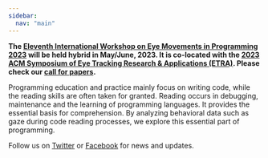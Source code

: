 ```yaml
---
sidebar:
  nav: "main"
---
```



**The [Eleventh International Workshop on Eye Movements in Programming 2023](/workshop/emip-2023/) will be held hybrid in May/June, 2023. It is co-located with the [2023 ACM Symposium of Eye Tracking Research & Applications (ETRA)](http://etra.acm.org/2023/). Please check our [call for papers](/workshop/emip-2023-call-for-papers/).**


Programming education and practice mainly focus on writing code, while the reading skills are often taken for granted. Reading occurs in debugging, maintenance and the learning of programming languages. It provides the essential basis for comprehension. By analyzing behavioral data such as gaze during code reading processes, we explore this essential part of programming.



Follow us on [Twitter](https://twitter.com/emipws) or [Facebook](https://www.facebook.com/emipws/) for news and updates.
